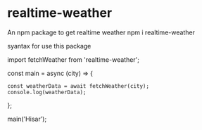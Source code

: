 # realtime-weather
An npm package to get realtime weather
npm i realtime-weather


syantax for use this package




import fetchWeather from 'realtime-weather';


const main = async (city) => {
 
    const weatherData = await fetchWeather(city);
    console.log(weatherData);
};

main('Hisar');

